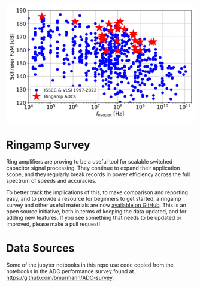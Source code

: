 ![Schreier FoM plot](https://github.com/bhershberg/RingampSurvey/blob/main/plot/FoMs_plot.png?raw=true)

# Ringamp Survey
Ring amplifiers are proving to be a useful tool for scalable switched capacitor signal processing. They continue to expand their application scope, and they regularly break records in power efficiency across the full spectrum of speeds and accuracies.

To better track the implications of this, to make comparison and reporting easy, and to provide a resource for beginners to get started, a ringamp survey and other useful materials are now [available on GitHub](https://github.com/bhershberg/RingampSurvey). This is an open source initiative, both in terms of keeping the data updated, and for adding new features. If you see something that needs to be updated or improved, please make a pull request!

# Data Sources

Some of the jupyter notbooks in this repo use code copied from the notebooks in the ADC performance survey found at https://github.com/bmurmann/ADC-survey.
